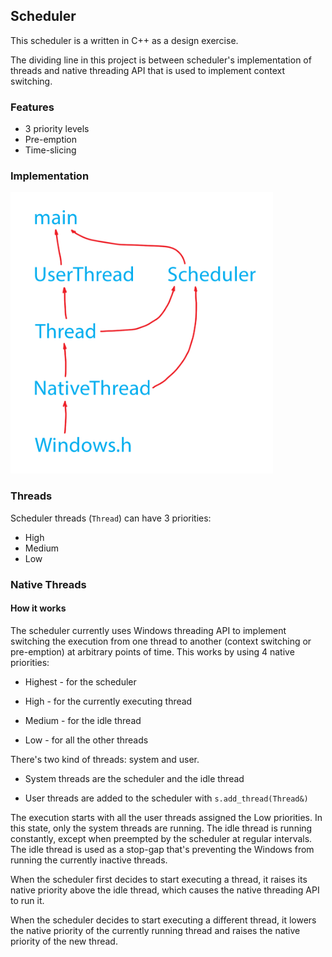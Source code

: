 ## Scheduler

This scheduler is a written in C++ as a design exercise.

The dividing line in this project is between scheduler's implementation of threads and native threading API that is used to implement context switching.

### Features

- 3 priority levels
- Pre-emption
- Time-slicing

### Implementation

<div style="overflow: hidden; width: 100%;">
    <img float="left" height="450" width="auto" src="images/scheduler-diagram.png" />
</div>

### Threads

Scheduler threads (`Thread`) can have 3 priorities:

- High
- Medium
- Low

### Native Threads

#### How it works

The scheduler currently uses Windows threading API to implement switching the execution from one thread to another (context switching or pre-emption) at arbitrary points of time. This works by using 4 native priorities:

- Highest - for the scheduler

- High - for the currently executing thread

- Medium - for the idle thread

- Low - for all the other threads

There's two kind of threads: system and user.

- System threads are the scheduler and the idle thread

- User threads are added to the scheduler with `s.add_thread(Thread&)`

The execution starts with all the user threads assigned the Low priorities. In this state, only the system threads are running. The idle thread is running constantly, except when preempted by the scheduler at regular intervals. The idle thread is used as a stop-gap that's preventing the Windows from running the currently inactive threads.

When the scheduler first decides to start executing a thread, it raises its native priority above the idle thread, which causes the native threading API to run it.

When the scheduler decides to start executing a different thread, it lowers the native priority of the currently running thread and raises the native priority of the new thread.